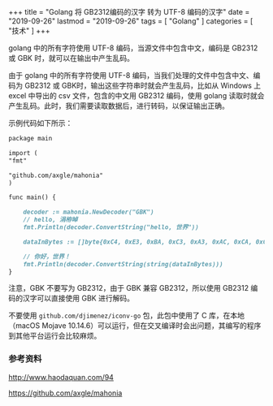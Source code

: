 +++
title = "Golang 将 GB2312编码的汉字 转为 UTF-8 编码的汉字"
date = "2019-09-26"
lastmod = "2019-09-26"
tags = [
    "Golang"
]
categories = [
    "技术"
]
+++

golang 中的所有字符使用 UTF-8 编码，当源文件中包含中文，编码是 GB2312 或 GBK 时，就可以在输出中产生乱码。

<!--more-->

由于 golang 中的所有字符使用 UTF-8 编码，当我们处理的文件中包含中文、编码为 GB2312 或 GBK时，输出这些字符串时就会产生乱码，比如从 Windows 上 excel 中导出的 csv 文件，包含的中文用 GB2312 编码，使用 golang 读取时就会产生乱码。此时，我们需要读取数据后，进行转码，以保证输出正确。

示例代码如下所示：
```markdown
package main

import (
"fmt"

"github.com/axgle/mahonia"
)

func main() {

	decoder := mahonia.NewDecoder("GBK")
	// hello, 涓栫晫
	fmt.Println(decoder.ConvertString("hello, 世界"))

	dataInBytes := []byte{0xC4, 0xE3, 0xBA, 0xC3, 0xA3, 0xAC, 0xCA, 0xC0, 0xBD, 0xE7, 0xA3, 0xA1}

	// 你好，世界！
	fmt.Println(decoder.ConvertString(string(dataInBytes)))
}
```
注意，GBK 不要写为 GB2312，由于 GBK 兼容 GB2312，所以使用 GB2312 编码的汉字可以直接使用 GBK 进行解码。


不要使用 `github.com/djimenez/iconv-go` 包，此包中使用了 C 库，在本地（macOS Mojave 10.14.6）可以运行，但在交叉编译时会出问题，其编写的程序到其他平台运行会比较麻烦。

### 参考资料

http://www.haodaquan.com/94

https://github.com/axgle/mahonia
